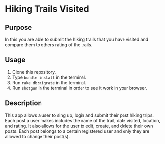 # Hiking Trails Visited

## Purpose

In this you are able to submit the hiking trails that you have visited and compare them to others rating of the trails. 

## Usage

1. Clone this repository.
2. Type `bundle install` in the terminal.
3. Run `rake db:migrate` in the terminal. 
4. Run `shotgun` in the terminal in order to see it work in your browser.

## Description

This app allows a user to sing up, login and submit their past hiking trips. Each post a user makes includes the name of the trail, date visited, location, and rating. It also allows for the user to edit, create, and delete their own posts. Each post belongs to a certain registered user and only they are allowed to change their post(s).
